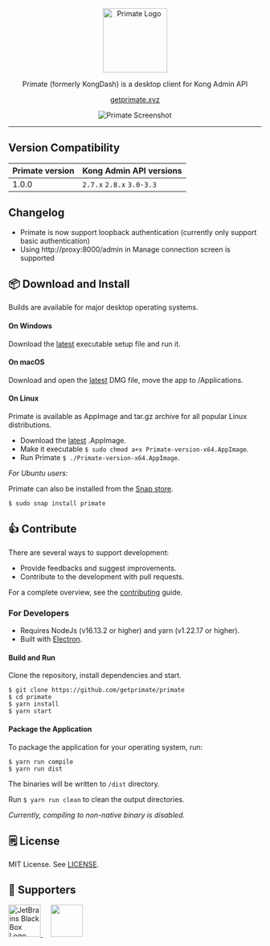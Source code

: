 <div align="center">
    <img src="logo-banner.png" alt="Primate Logo" height="128" />
    <p>Primate (formerly KongDash) is a desktop client for Kong Admin API</p>
    <p><a href="https://www.getprimate.xyz">getprimate.xyz</a></p>
    <p><img src="screenshot.png" alt="Primate Screenshot" /></p>
</div>

---

## Version Compatibility

| Primate version | Kong Admin API versions  |
|-----------------|--------------------------|
| 1.0.0           | `2.7.x` `2.8.x` `3.0-3.3`|

## Changelog

* Primate is now support loopback authentication (currently only support basic authentication)
* Using http://proxy:8000/admin in Manage connection screen is supported

## :package: Download and Install 

Builds are available for major desktop operating systems.

#### On Windows
Download the [latest](https://github.com/getprimate/primate/releases/latest) executable setup file and run it.

#### On macOS
Download and open the [latest](https://github.com/getprimate/primate/releases/latest) DMG file, move the app to /Applications.

#### On Linux
Primate is available as AppImage and tar.gz archive for all popular Linux distributions. 

- Download the [latest](https://github.com/getprimate/primate/releases/latest) .AppImage.
- Make it executable `$ sudo chmod a+x Primate-version-x64.AppImage`.
- Run Primate `$ ./Primate-version-x64.AppImage`.

_For Ubuntu users:_

Primate can also be installed from the [Snap store](https://snapcraft.io/primate).

```shell
$ sudo snap install primate
```

## :thumbsup: Contribute
There are several ways to support development:

- Provide feedbacks and suggest improvements.
- Contribute to the development with pull requests.

For a complete overview, see the [contributing](CONTRIBUTING.md) guide.


### For Developers
- Requires NodeJs (v16.13.2 or higher) and yarn (v1.22.17 or higher).
- Built with [Electron](https://www.electronjs.org/).

#### Build and Run

Clone the repository, install dependencies and start.
```shell
$ git clone https://github.com/getprimate/primate
$ cd primate
$ yarn install
$ yarn start
```

#### Package the Application

To package the application for your operating system, run: 

```shell
$ yarn run compile
$ yarn run dist
```

The binaries will be written to `/dist` directory.

Run `$ yarn run clean` to clean the output directories.

_Currently, compiling to non-native binary is disabled._

## :spiral_notepad: License
MIT License. See [LICENSE](LICENSE).

## :raised_hands: Supporters

<a href="https://www.jetbrains.com/community/opensource/#support" target="_blank">
    <img src="https://resources.jetbrains.com/storage/products/company/brand/logos/jb_square.png" alt="JetBrains Black Box Logo logo." height="64">
</a>
&nbsp; &nbsp;
<a href="https://docs.gitbook.com/pricing/plans/non-profit-and-open-source-discounts" target="_blank">
    <img src="https://2775338190-files.gitbook.io/~/files/v0/b/gitbook-x-prod.appspot.com/o/spaces%2FNkEGS7hzeqa35sMXQZ4X%2Flogo%2FuSFZ1Ridsvf6xSX9vTQ1%2FLockup-PrimaryBlue%20-%20Spaced.svg?alt=media" height="64">
</a>



